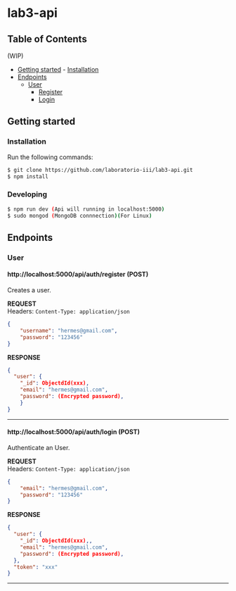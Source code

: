 # lab3-api

## Table of Contents

(WIP)
- [Getting started](#getting-started)
		- [Installation](#installation)
- [Endpoints](#endpoints-definition)
	- [User](#user)
		- [Register](#httplocalhost5000apiauthregister-post)
		- [Login](#httplocalhost5000apiauthlogin-post)

## Getting started

### Installation

Run the following commands:

```bash
$ git clone https://github.com/laboratorio-iii/lab3-api.git
$ npm install
```

### Developing

```bash
$ npm run dev (Api will running in localhost:5000)
$ sudo mongod (MongoDB connnection)(For Linux)
```
## Endpoints

### User

#### http://localhost:5000/api/auth/register (POST)

Creates a user.

**REQUEST**  
Headers: `Content-Type: application/json`
``` json
{
	"username": "hermes@gmail.com",
	"password": "123456"
}
```

**RESPONSE**
```json
{
  "user": {
    "_id": ObjectdId(xxx),
    "email": "hermes@gmail.com",
    "password": (Encrypted password),
	}
}
```

---

#### http://localhost:5000/api/auth/login (POST)

Authenticate an User.

**REQUEST**  
Headers: `Content-Type: application/json`
``` json
{
	"email": "hermes@gmail.com",
	"password": "123456"
}
```

**RESPONSE**
```json
{
  "user": {
  	"_id": ObjectdId(xxx),,
  	"email": "hermes@gmail.com",
  	"password": (Encrypted password),
  },
  "token": "xxx"
}
```

---
